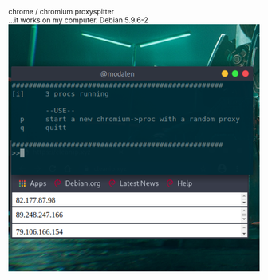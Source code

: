 chrome / chromium proxyspitter  
...it works on my computer. Debian 5.9.6-2
![alt text](https://raw.githubusercontent.com/l014/chroxy/main/run.png)
